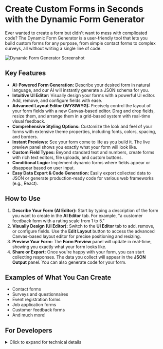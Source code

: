 # Create Custom Forms in Seconds with the Dynamic Form Generator

Ever wanted to create a form but didn't want to mess with complicated code? The Dynamic Form Generator is a user-friendly tool that lets you build custom forms for any purpose, from simple contact forms to complex surveys, all without writing a single line of code.

![Dynamic Form Generator Screenshot](https://i.imgur.com/your-screenshot.png)  <!-- Replace with your screenshot -->

## Key Features

*   **AI-Powered Form Generation:** Describe your desired form in natural language, and our AI will instantly generate a JSON schema for you.
*   **Intuitive UI Editor:** Visually design your forms with a powerful UI editor. Add, remove, and configure fields with ease.
*   **Advanced Layout Editor (WYSIWYG):** Precisely control the layout of your form fields with a new Canvas-based editor. Drag and drop fields, resize them, and arrange them in a grid-based system with real-time visual feedback.
*   **Comprehensive Styling Options:** Customize the look and feel of your forms with extensive theme properties, including fonts, colors, spacing, and borders.
*   **Instant Previews:** See your form come to life as you build it. The live preview panel shows you exactly what your form will look like.
*   **Custom Field Types:** Beyond standard text and numbers, create forms with rich text editors, file uploads, and custom buttons.
*   **Conditional Logic:** Implement dynamic forms where fields appear or disappear based on user input.
*   **Easy Data Export & Code Generation:** Easily export collected data to JSON or generate production-ready code for various web frameworks (e.g., React).

## How to Use

1.  **Describe Your Form (AI Editor):** Start by typing a description of the form you want to create in the **AI Editor** tab. For example, "a customer feedback form with a rating scale from 1 to 5."
2.  **Visually Design (UI Editor):** Switch to the **UI Editor** tab to add, remove, or configure fields. Use the **Edit Layout** button to access the advanced Canvas-based layout editor for precise positioning and resizing.
3.  **Preview Your Form:** The **Form Preview** panel will update in real-time, showing you exactly what your form looks like.
4.  **Share or Export:** Once you're happy with your form, you can start collecting responses. The data you collect will appear in the **JSON Output** panel. You can also generate code for your form.

## Examples of What You Can Create

*   Contact forms
*   Surveys and questionnaires
*   Event registration forms
*   Job application forms
*   Customer feedback forms
*   And much more!

## For Developers

<details>
<summary>Click to expand for technical details</summary>

This project was built with the following technologies:

*   **React:** A JavaScript library for building user interfaces.
*   **TypeScript:** A typed superset of JavaScript that compiles to plain JavaScript.
*   **Material-UI:** A React UI framework that implements Google's Material Design.
*   **Vite:** A build tool that provides a fast development experience for modern web projects.
*   **Zod:** A TypeScript-first schema declaration and validation library.
*   **@google/generative-ai:** The Google Generative AI SDK for TypeScript.
*   **jodit-react:** A React wrapper for the Jodit editor.
*   **Vitest:** A blazing fast unit-test framework powered by Vite.
*   **react-resizable-panels:** A library for creating resizable panels in React.
*   **konva & react-konva:** Libraries for 2D canvas rendering in React.

### Getting Started

To get started with the project, you need to have Node.js and npm installed on your machine.

1.  Clone the repository:

```bash
git clone https://github.com/your-username/dynamic-form-generator.git
```

2.  Create a `.env` file in the root of the project and add your Gemini API key as `VITE_GEMINI_API_KEY`.

3.  Install the dependencies:

```bash
npm install
```

4.  Start the development server:

```bash
npm run dev
```

This will start the development server on `http://localhost:5173`.

5.  Run the tests:

```bash
npm test
```

</details>